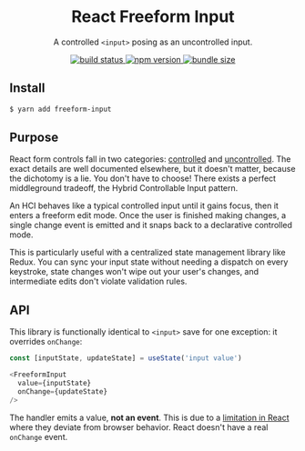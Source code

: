 <div align="center">
  <h1>React Freeform Input</h1>
  <p>A controlled <code>&lt;input&gt;</code> posing as an uncontrolled input.</p>

  <a href="https://github.com/PsychoLlama/freeform-input/actions?query=workflow%3ACI">
    <img src="https://img.shields.io/github/workflow/status/PsychoLlama/freeform-input/CI/master" alt="build status" />
  </a>

  <a href="https://www.npmjs.com/package/freeform-input">
    <img src="https://img.shields.io/npm/v/freeform-input" alt="npm version" />
  </a>

  <a href="https://bundlephobia.com/result?p=freeform-input">
    <img src="https://img.shields.io/bundlephobia/minzip/freeform-input" alt="bundle size" />
  </a>
</div>

## Install
```bash
$ yarn add freeform-input
```

## Purpose
React form controls fall in two categories:
[controlled](https://reactjs.org/docs/forms.html#controlled-components) and
[uncontrolled](https://reactjs.org/docs/uncontrolled-components.html). The
exact details are well documented elsewhere, but it doesn't matter, because
the dichotomy is a lie. You don't have to choose! There exists a perfect
middleground tradeoff, the Hybrid Controllable Input pattern.

An HCI behaves like a typical controlled input until it gains focus, then it
enters a freeform edit mode. Once the user is finished making changes,
a single change event is emitted and it snaps back to a declarative controlled
mode.

This is particularly useful with a centralized state management library like
Redux. You can sync your input state without needing a dispatch on every
keystroke, state changes won't wipe out your user's changes, and intermediate
edits don't violate validation rules.

## API
This library is functionally identical to `<input>` save for one exception: it
overrides `onChange`:

```ts
const [inputState, updateState] = useState('input value')

<FreeformInput
  value={inputState}
  onChange={updateState}
/>
```

The handler emits a value, **not an event**. This is due to a [limitation in
React](https://github.com/facebook/react/issues/9657) where they deviate from
browser behavior. React doesn't have a real `onChange` event.
